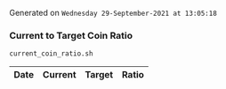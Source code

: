 Generated on `Wednesday 29-September-2021 at 13:05:18`

### Current to Target Coin Ratio
`current_coin_ratio.sh`

Date|Current|Target|Ratio
---|---|---|---
